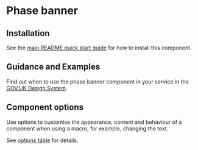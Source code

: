 # Phase banner

## Installation

See the [main README quick start guide](https://github.com/moaland/moaland-frontend#quick-start) for how to install this component.

## Guidance and Examples

Find out when to use the phase banner component in your service in the [GOV.UK Design System](https://design-system.service.gov.uk/components/phase-banner).

## Component options

Use options to customise the appearance, content and behaviour of a component when using a macro, for example, changing the text.

See [options table](https://design-system.service.gov.uk/components/phase-banner/#options-phase-banner-example) for details.
